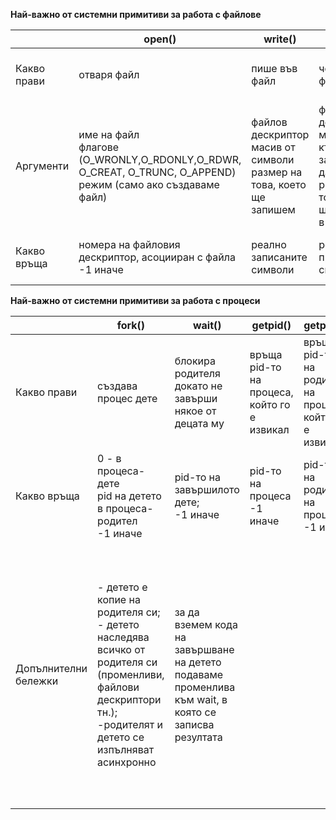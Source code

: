 **Най-важно от системни примитиви за работа с файлове**

|   | open()  |  write() | read() | lseek() |  close() |
|---|---|---|---| ---|  ---|
|Какво прави|отваря файл|пише във файл|чете от файл| мести указателя във файла | затваряме файл |
|Аргументи|име на файл </br> флагове (O_WRONLY,O_RDONLY,O_RDWR, O_CREAT, O_TRUNC, O_APPEND)</br> режим (само ако създаваме файл)| файлов дескриптор </br> масив от символи </br> размер на това, което ще запишем| файлов дескриптор </br> масив, където ще запишем данните </br> размер на това, което ще запишем в масива | | файлов дескриптр |
|Какво връща|номера на файловия дескриптор, асоцииран с файла </br> -1 иначе|реално записаните символи| реално прочетените символи | къде се намира указателя на файла| 0 при успех, -1 иначе|

**Най-важно от системни примитиви за работа с процеси**

|   | fork()  |  wait() | getpid() | getppid() |  exec() |
|---|---|---|---| ---|  ---|
| Какво прави  | създава процес дете  | блокира родителя докато не завърши някое от децата му  |връща pid-то на процеса, който го е извикал| връща pid-то на родителя на процеса, който го е извикал |сменяме образа на процес (примерно процес-дете вече няма да е копие на родителя си)|
| Какво връща  | 0 - в процеса-дете</br> pid на детето в процеса-родител</br> -1 иначе|  pid-то на завършилото дете; </br> -1 иначе  | pid-то на процеса </br> -1 иначе |pid-то на родителя на процеса </br> -1 иначе |при успех няма връщане; </br> -1 иначе |
| Допълнителни бележки  | - детето е копие на родителя си; </br> - детето наследява всичко от родителя си (променливи, файлови дескриптори тн.); </br> -родителят и детето се изпълняват асинхронно| за да вземем кода на завършване на детето подаваме променлива към wait, в която се записва резултата  | | |execv - подаваме масив от параметри </br> execl - изреждаме параметрите един по един </br> execvp, execlp - не е нужно да подаваме пълния път до командата, тя си я търси в директориите посочени в PATH системната променлива |
